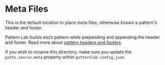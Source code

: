 # Meta Files

This is the default location to place meta files, otherwise known a pattern's header and footer.

Pattern Lab builds each pattern while prepending and appending the header and footer. Read more about [pattern headers and footers](https://patternlab.io/docs/modifying-the-pattern-header-and-footer/).

If you wish to rename this directory, make sure you update the `paths.source.meta` property within `patternlab-config.json`.
